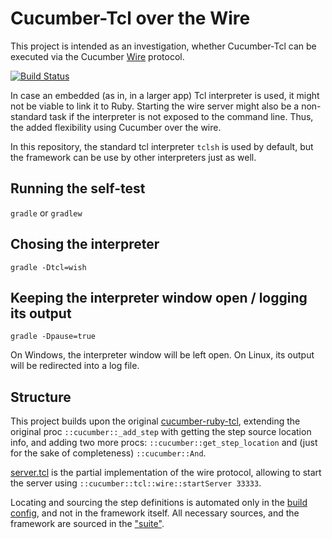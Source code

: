 # Cucumber-Tcl over the Wire #

This project is intended as an investigation, whether Cucumber-Tcl can be executed via the Cucumber [Wire](http://www.relishapp.com/cucumber/cucumber/docs/wire-protocol) protocol.

[![Build Status](https://travis-ci.org/d-led/cucumber-tcl-wire.svg?branch=master)](https://travis-ci.org/d-led/cucumber-tcl-wire)

In case an embedded (as in, in a larger app) Tcl interpreter is used, it might not be viable to link it to Ruby. Starting the wire server might also be a non-standard task if the interpreter is not exposed to the command line. Thus, the added flexibility using Cucumber over the wire.

In this repository, the standard tcl interpreter `tclsh` is used by default, but the framework can be use by other interpreters just as well.

## Running the self-test ##

`gradle` or `gradlew`

## Chosing the interpreter ##

`gradle -Dtcl=wish`

## Keeping the interpreter window open / logging its output

`gradle -Dpause=true`

On Windows, the interpreter window will be left open. On Linux, its output will be redirected into a log file.

## Structure ##

This project builds upon the original [cucumber-ruby-tcl](https://github.com/cucumber/cucumber-ruby-tcl.git), extending the original proc `::cucumber::_add_step` with getting the step source location info, and adding two more procs: `::cucumber::get_step_location` and (just for the sake of completeness) `::cucumber::And`.

[server.tcl](src/main/tcl/server.tcl) is the partial implementation of the wire protocol, allowing to start the server using `::cucumber::tcl::wire::startServer 33333`.

Locating and sourcing the step definitions is automated only in the [build config](build.gradle), and not in the framework itself. All necessary sources, and the framework are sourced in the ["suite"](src/test/tcl/step_definitions/suite.tcl).
